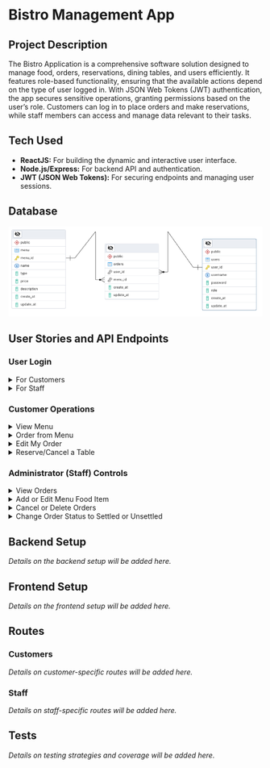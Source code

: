 # Bistro Management App

## Project Description

The Bistro Application is a comprehensive software solution designed to manage food, orders, reservations, dining tables, and users efficiently. It features role-based functionality, ensuring that the available actions depend on the type of user logged in. With JSON Web Tokens (JWT) authentication, the app secures sensitive operations, granting permissions based on the user’s role. Customers can log in to place orders and make reservations, while staff members can access and manage data relevant to their tasks.

## Tech Used

- **ReactJS:** For building the dynamic and interactive user interface.
- **Node.js/Express:** For backend API and authentication.
- **JWT (JSON Web Tokens):** For securing endpoints and managing user sessions.

## Database
![ERD](./BistroManagementApp-EDR.png)

## User Stories and API Endpoints

### User Login

<details>
<summary>For Customers</summary>

- **As a** customer,
- **I want** to log in to the application,
- **So that** I can access and manage my orders and reservations.

**API Endpoint:**
- `POST /login`: Authenticate a customer and provide a JWT.

</details>

<details>
<summary>For Staff</summary>

- **As a** staff member,
- **I want** to log in to the application,
- **So that** I can access and manage orders, and update menu items.

**API Endpoint:**
- `POST /login`: Authenticate a staff member and provide a JWT.

</details>

### Customer Operations

<details>
<summary>View Menu</summary>

- **As a** user,
- **I want** to view the menu,
- **So that** I can see the available dishes and make informed choices.

**API Endpoint:**
- `GET /menu`: Retrieve all menu items.

</details>

<details>
<summary>Order from Menu</summary>

- **As a** user,
- **I want** to order from the menu,
- **So that** I can enjoy my selected dishes.

**API Endpoint:**
- `POST /orders`: Place a new order.

</details>

<details>
<summary>Edit My Order</summary>

- **As a** user,
- **I want** to edit my order,
- **So that** I can make changes before it is prepared.

**API Endpoint:**
- `PUT /orders/{id}`: Update an existing order.

</details>

<details>
<summary>Reserve/Cancel a Table</summary>

- **As a** user,
- **I want** to reserve or cancel a table,
- **So that** I can ensure a table is available when I arrive or cancel if my plans change.

**API Endpoints:**
- `POST /reservations`: Make a new reservation.
- `DELETE /reservations/{id}`: Cancel a reservation.

</details>

### Administrator (Staff) Controls

<details>
<summary>View Orders</summary>

- **As an** administrator,
- **I want** to view all orders,
- **So that** I can oversee the order process and ensure everything is running smoothly.

**API Endpoint:**
- `GET /orders`: Retrieve all current orders.

</details>

<details>
<summary>Add or Edit Menu Food Item</summary>

- **As an** administrator,
- **I want** to add or edit a menu food item,
- **So that** I can keep the menu up-to-date with new dishes or changes to existing ones.

**API Endpoints:**
- `POST /menu`: Add a new food item to the menu.
- `PUT /menu/{id}`: Update an existing food item on the menu.

</details>

<details>
<summary>Cancel or Delete Orders</summary>

- **As an** administrator,
- **I want** to cancel or delete orders,
- **So that** I can manage order changes and handle issues.

**API Endpoint:**
- `DELETE /orders/{id}`: Cancel or delete an order.

</details>

<details>
<summary>Change Order Status to Settled or Unsettled</summary>

- **As an** administrator,
- **I want** to change the status of orders to settled or unsettled,
- **So that** I can track which orders have been paid for and which are still outstanding.

**API Endpoint:**
- `PUT /orders/{id}/status`: Update the status of an order to settled or unsettled.

</details>

## Backend Setup

*Details on the backend setup will be added here.*

## Frontend Setup

*Details on the frontend setup will be added here.*

## Routes

### Customers

*Details on customer-specific routes will be added here.*

### Staff

*Details on staff-specific routes will be added here.*

## Tests

*Details on testing strategies and coverage will be added here.*

